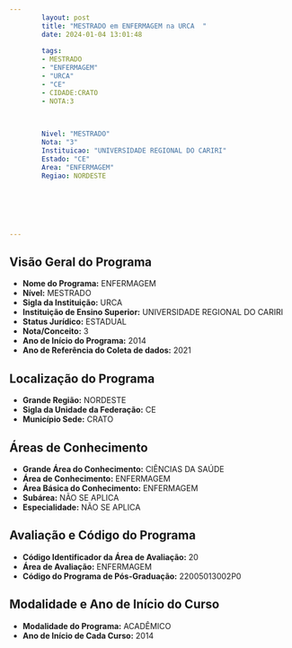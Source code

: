 ```yaml
---
        layout: post
        title: "MESTRADO em ENFERMAGEM na URCA  "
        date: 2024-01-04 13:01:48
     
        tags:
        - MESTRADO
        - "ENFERMAGEM"
        - "URCA"
        - "CE"
        - CIDADE:CRATO
        - NOTA:3
        
       

        Nivel: "MESTRADO"
        Nota: "3"
        Instituicao: "UNIVERSIDADE REGIONAL DO CARIRI"
        Estado: "CE"
        Area: "ENFERMAGEM"
        Regiao: NORDESTE
        
        
        
        
        
        
---
```

## Visão Geral do Programa
- **Nome do Programa:** ENFERMAGEM
- **Nível:** MESTRADO
- **Sigla da Instituição:** URCA
- **Instituição de Ensino Superior:** UNIVERSIDADE REGIONAL DO CARIRI
- **Status Jurídico:** ESTADUAL
- **Nota/Conceito:** 3
- **Ano de Início do Programa:** 2014
- **Ano de Referência do Coleta de dados:** 2021

## Localização do Programa
- **Grande Região:** NORDESTE
- **Sigla da Unidade da Federação:** CE
- **Município Sede:** CRATO

## Áreas de Conhecimento
- **Grande Área do Conhecimento:** CIÊNCIAS DA SAÚDE
- **Área de Conhecimento:** ENFERMAGEM
- **Área Básica do Conhecimento:** ENFERMAGEM
- **Subárea:** NÃO SE APLICA
- **Especialidade:** NÃO SE APLICA

## Avaliação e Código do Programa
- **Código Identificador da Área de Avaliação:** 20
- **Área de Avaliação:** ENFERMAGEM
- **Código do Programa de Pós-Graduação:** 22005013002P0


## Modalidade e Ano de Início do Curso
- **Modalidade do Programa:** ACADÊMICO
- **Ano de Início de Cada Curso:** 2014
